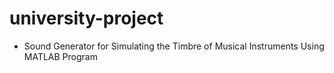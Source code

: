 # university-project

* Sound Generator for Simulating the Timbre of Musical Instruments Using MATLAB Program
